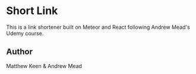 # Short Link

This is a link shortener built on Meteor and React following Andrew Mead's Udemy course.

## Author

Matthew Keen & Andrew Mead
